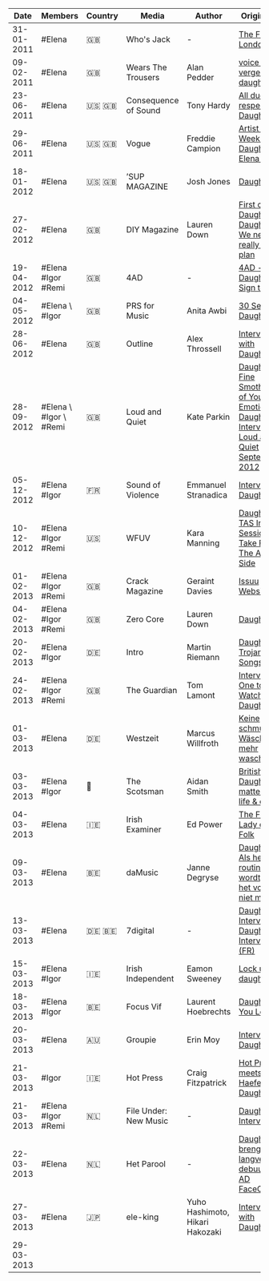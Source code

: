 |  Date    |  Members  |  Country  |            Media            |    Author      |  Original link  |  Backup        |
|----------|-----------|-----------|-----------------------------|----------------|-----------------|----------------|
|31-01-2011|  #Elena   |  :uk:       |  Who's Jack               |      -         |  [The Future of London](https://issuu.com/whosjack/docs/wj45) |  |
|09-02-2011|  #Elena   |  :uk:     |  Wears The Trousers         |    Alan Pedder |   [voice on the verge #59: daughter](http://web.archive.org/web/20110918220209/http://www.wearsthetrousers.com/2011/02/voice-on-the-verge-59-daughter/) |  |
|23-06-2011|  #Elena   |  :us:  :uk:  |  Consequence of Sound  |  Tony Hardy    |  [All due respect Daughter](https://consequence.net/2011/06/all-due-respect-daughter/)  |  |
|29-06-2011|  #Elena   |  :us:  :uk:  |  Vogue  |    Freddie Campion  | [Artist of the Week: Daughter’s Elena Tonra](http://web.archive.org/web/20110808022112/http://www.vogue.com/culture/article/artist-of-the-week-daughters-elena-tonra)  |  |
|18-01-2012|  #Elena    | :us: :uk:   |  ’SUP MAGAZINE  |  Josh Jones  |  [Daughter](http://web.archive.org/web/20120830011622/http://supmag.com/2012/01/daughter/)  | |
|27-02-2012|  #Elena    |  :uk:       |  DIY Magazine  |  Lauren Down  |  [First on: Daughter](https://issuu.com/thisisfakediy/docs/march-2012/21) [Daughter: We never really had a plan](http://web.archive.org/web/20170607100416/http://diymag.com/archive/daughter-we-never-really-had-a-plan) |  |
|19-04-2012|  #Elena \#Igor \#Remi  |  :uk:  |  4AD  |  -  |  [4AD - Daughter Sign to 4AD](http://web.archive.org/web/20120422180255/http://www.4ad.com/news/19/4/2012/daughtersignto4ad) |  |
|04-05-2012|  #Elena \ #Igor  | :uk:  |  PRS for Music  |  Anita Awbi  |  [30 Seconds: Daughter](https://www.prsformusic.com/m-magazine/new-music/30-seconds-daughter)  |  |
|28-06-2012|  #Elena  |  :uk:  |  Outline  |  Alex Throssell  |  [Interview with Daughter](http://www.outlineonline.co.uk/content/interview-with-daughter/interviews/109680/2482)  |  |
|28-09-2012|  #Elena \ #Igor \ #Remi  |  :uk:  |  Loud and Quiet  |  Kate Parkin  |  [Daughter - A Fine Smothering of Young Emotion](https://issuu.com/loudandquiet/docs/loudandquiet-g-bruce-42/15) [Daughter - Interview Loud and Quiet September 2012](https://extremelyloudincrediblyclose.wordpress.com/2012/11/12/daughter-interview-september-2012-loud-and-quiet-magazine/)  |  |
|05-12-2012|  #Elena #Igor  |  :fr:  |  Sound of Violence  |  Emmanuel Stranadica  |  [Interview - Daughter](http://web.archive.org/web/20130114154232/http://www.soundofviolence.net/articles/interview/451/daughter.html)  |  |
|10-12-2012|  #Elena #Igor #Remi  | :us:  |  WFUV  |  Kara Manning  |  [Daughter: TAS In Session](https://wfuv.org/121210/daughter-tas-session) \ [Take Five](https://wfuv.org/content/take-five-alternate-side-daughter) \ [The Alternate Side](http://web.archive.org/web/20140722111117/http://thealternateside.org/121210/daughter-tas-session) |  |
|01-02-2013|  #Elena #Igor #Remi  |  :uk:   |  Crack Magazine  | Geraint Davies  |  [Issuu](https://issuu.com/crackmagazine/docs/crack27-low-res/14) [Website](https://crackmagazine.net/article/news/daughter/)  
|04-02-2013|  #Elena #Igor #Remi  |  :uk:   |  Zero Core  |  Lauren Down  |  [Daughter](https://issuu.com/croatoan/docs/zero_core_issue_5_issuu/12)  |  |
|20-02-2013|  #Elena #Igor |  :de:  |  Intro  |  Martin Riemann  |  [Daughter Trojanische Songs](https://www.yumpu.com/de/document/read/21114377/intro/68)  [Intro](https://www.intro.de/popmusik/daughter) |  |
|24-02-2013|  #Elena #Igor #Remi  |  :uk:  |  The Guardian   |  Tom Lamont  |  [Interview - One to Watch: Daughter](https://www.theguardian.com/music/2013/feb/24/daughter-pop-if-leave-letterman?INTCMP=SRCH)  |  |
|01-03-2013|  #Elena  |  :de:  |  Westzeit  |  Marcus Willfroth  |  [Keine schmutzige Wäsche mehr waschen](https://www.westzeit.de/interviews/?id=1582)
|03-03-2013|  #Elena #Igor  |  :scotland:  |  The Scotsman  |  Aidan Smith  |  [British band Daughter on matters of life & death](https://www.scotsman.com/arts-and-culture/british-band-daughter-matters-life-death-1587641)  |  |
|04-03-2013|  #Elena  |  :ireland:  |  Irish Examiner  |  Ed Power  |  [The First Lady of Nu Folk](https://www.irishexaminer.com/lifestyle/arid-20224412.html)  |  |
|09-03-2013|  #Elena  |  :belgium:  |  daMusic  |  Janne Degryse  |  [Daughter - Als het routine wordt, hoeft het voor ons niet meer](https://www.damusic.be/interview/daughter-29360.html)  |  |
|13-03-2013|  #Elena  |  :de: :belgium:  |  7digital    |  -  |  [Daughter - Interview](https://de.7digital.com/features/VHx8TycAACgAOxzo/daughter) [Daughter - Interview (FR)](https://fr-be.7digital.com/features/VJGbDykAACkAkFcf/daughter)
|15-03-2013|  #Elena #Igor  |  :ireland:  |  Irish Independent  |  Eamon Sweeney  |  [Lock up your daughters](https://www.independent.ie/entertainment/music/lock-up-your-daughters-29131934.html)  |  |16-03-2013|  #Elena  |  :de:  |  Deutschlandfunk  |  Dennis Kastrup  |  [Tiefe Traurigkeit über die Schwere des Lebens](https://www.deutschlandfunk.de/tiefe-traurigkeit-ueber-die-schwere-des-lebens-100.html)
|18-03-2013|  #Elena #Igor  |  :belgium:  |  Focus Vif  |  Laurent Hoebrechts  |  [Daughter - If You Leave](https://focus.levif.be/daughter-if-you-leave/)  |  |
|20-03-2013|  #Elena  |  :australia:  |  Groupie  |  Erin Moy  |  [Interview: Daughter](http://web.archive.org/web/20130616232826/http://www.pagesdigital.com/interview-daughter/)  |  |
|21-03-2013|  #Igor  |  :ireland:  |  Hot Press  |  Craig Fitzpatrick  |  [Hot Press meets Igor Haefeli from Daughter](https://www.hotpress.com/music/hot-press-meets-igor-haefeli-from-daughter-9662412)  |  |
|21-03-2013|  #Elena  #Igor  #Remi  |  :netherlands:  |  File Under: New Music  |  -  |  [Daughter - Interview](http://www.fileunder.nl/archives/2013/03/daughter_interview_2013.php)  |  | 
|22-03-2013|  #Elena  |  :netherlands:  |  Het Parool | -  |   [Daughter brengt langverwacht debuut uit](https://www.parool.nl/kunst-media/daughter-brengt-langverwacht-debuut-uit~b8d21aaa/) [AD](https://www.ad.nl/muziek/daughter-brengt-langverwacht-debuut-uit~a8d21aaa/) [FaceCulture](https://www.youtube.com/watch?v=qLs5psm3Rdw) |  |
|27-03-2013|  #Elena  |  :jp:  |  ele-king |  Yuho Hashimoto, Hikari Hakozaki  |  [Interview with Daughter](https://www.ele-king.net/interviews/002858/)  |  |
|29-03-2013|  


